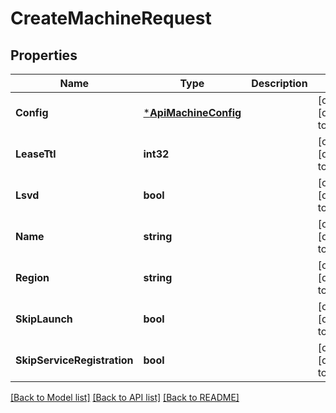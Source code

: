# CreateMachineRequest

## Properties
Name | Type | Description | Notes
------------ | ------------- | ------------- | -------------
**Config** | [***ApiMachineConfig**](api.MachineConfig.md) |  | [optional] [default to null]
**LeaseTtl** | **int32** |  | [optional] [default to null]
**Lsvd** | **bool** |  | [optional] [default to null]
**Name** | **string** |  | [optional] [default to null]
**Region** | **string** |  | [optional] [default to null]
**SkipLaunch** | **bool** |  | [optional] [default to null]
**SkipServiceRegistration** | **bool** |  | [optional] [default to null]

[[Back to Model list]](../README.md#documentation-for-models) [[Back to API list]](../README.md#documentation-for-api-endpoints) [[Back to README]](../README.md)

